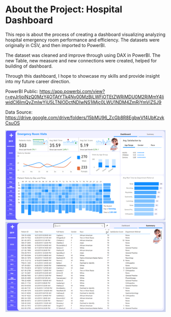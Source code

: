 # About the Project: Hospital Dashboard

This repo is about the process of creating a dashboard visualizing analyzing hospital emergency room performance and efficiency. The datasets were originally in CSV, and then imported to PowerBI.

The dataset was cleaned and improve through using DAX in PowerBI. The new Table, new measure and new connections were created, helped for building of dashboard.

Through this dashboard, I hope to showcase my skills and provide insight into my future career direction.

PowerBI Public: https://app.powerbi.com/view?r=eyJrIjoiNzQ0MzY4OTAtYTk4Ny00MzBjLWFiOTEtZWRiMDU0M2RiMmY4IiwidCI6ImQyZmIwYjU5LTNlODctNDIwNS1iMjc0LWU1NDM4ZmRjYmViZSJ9

Data Source: https://drive.google.com/drive/folders/15bMU96_ZcGb8R8EgbwVf4UbKzvkCsuOS

![dashboard](dashboard.png)
![dashboard](summary.png)
